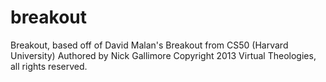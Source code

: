 breakout
========
Breakout, based off of David Malan's Breakout from CS50 (Harvard University)
Authored by Nick Gallimore
Copyright 2013 Virtual Theologies, all rights reserved.
